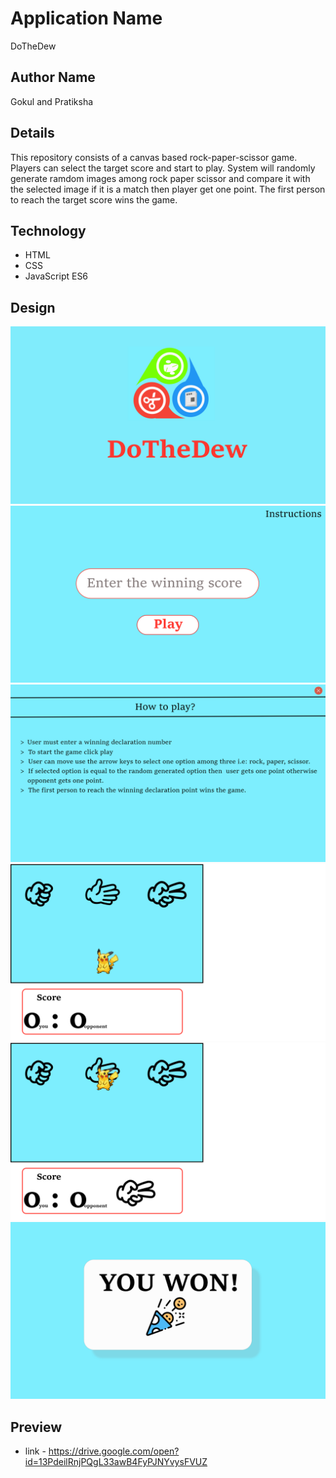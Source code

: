 # Application Name
DoTheDew

## Author Name
Gokul and Pratiksha

## Details
This repository consists of a canvas based rock-paper-scissor game. Players can select the target score and start to play. System will randomly generate ramdom images among rock paper scissor and compare it with the selected image if it is a match then player get one point. The first person to reach the target score wins the game. 

## Technology
* HTML
* CSS 
* JavaScript ES6

## Design
![screenshot](design/six.png)
![screenshot](design/two.png)
![screenshot](design/five.png)
![screenshot](design/one.png)
![screenshot](design/three.png)
![screenshot](design/four.png)

## Preview

* link - https://drive.google.com/open?id=13PdeilRnjPQgL33awB4FyPJNYvysFVUZ


